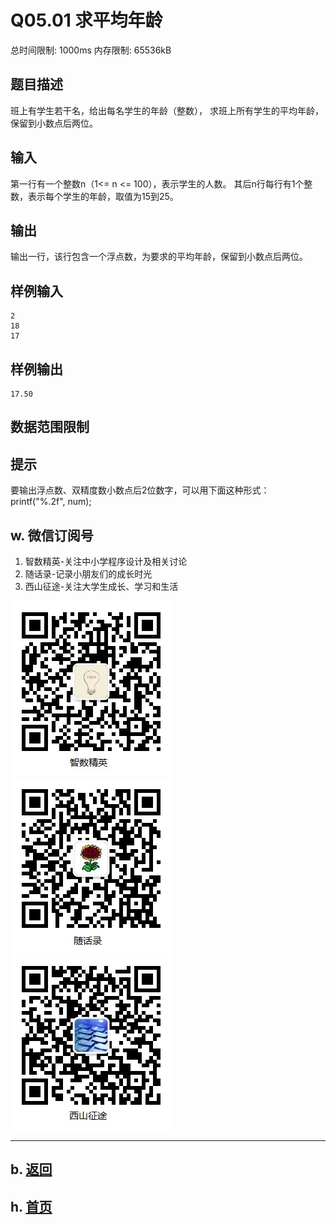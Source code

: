 # Q05.01 求平均年龄

总时间限制: 1000ms 内存限制: 65536kB

## 题目描述   

班上有学生若干名，给出每名学生的年龄（整数），
求班上所有学生的平均年龄，保留到小数点后两位。

## 输入   

第一行有一个整数n（1<= n <= 100），表示学生的人数。
其后n行每行有1个整数，表示每个学生的年龄，取值为15到25。

## 输出   

输出一行，该行包含一个浮点数，为要求的平均年龄，保留到小数点后两位。

## 样例输入

    2
    18
    17

## 样例输出

    17.50

## 数据范围限制

## 提示   

要输出浮点数、双精度数小数点后2位数字，可以用下面这种形式：   
printf("%.2f", num);

## w. 微信订阅号

1. 智数精英-关注中小学程序设计及相关讨论
2. 随话录-记录小朋友们的成长时光
2. 西山征途-关注大学生成长、学习和生活

![欢迎关注“智数精英”订阅号](../../assets/me/img/idea8.jpg)
![欢迎关注“随话录”订阅号](../../assets/me/img/shl8.jpg)
![欢迎关注“西山征途”订阅号](../../assets/me/img/xszt8.jpg)

----------

## b. [返回](../)
    
## h. [首页](../../)

